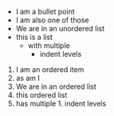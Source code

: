 * I am a bullet point
* I am also one of those
* We are in an unordered list
* this is a list
  * with multiple
    * indent levels


1. I am an ordered item
2. as am I
3. We are in an ordered list
4. this ordered list
  1. has multiple
    1. indent levels